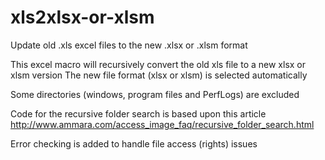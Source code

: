 # xls2xlsx-or-xlsm
Update old .xls excel files to the new .xlsx or .xlsm format

This excel macro will recursively convert the old xls file to a new xlsx or xlsm version
The new file format (xlsx or xlsm) is selected automatically

Some directories (windows, program files and PerfLogs) are excluded

Code for the recursive folder search is based upon this article
http://www.ammara.com/access_image_faq/recursive_folder_search.html

Error checking is added to handle file access (rights) issues
